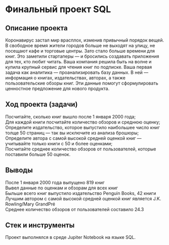 <div id-"header" align-"center">
<h1>Финальный проект SQL</h1>

<div id-"header" align-"center">
<h2>Описание проекта</h2>
<p1>Коронавирус застал мир врасплох, изменив привычный порядок вещей. В свободное время жители городов больше не выходят на улицу, не посещают кафе и торговые центры. Зато стало больше времени для книг. Это заметили стартаперы — и бросились создавать приложения для тех, кто любит читать.
Ваша компания решила быть на волне и купила крупный сервис для чтения книг по подписке. Ваша первая задача как аналитика — проанализировать базу данных.
В ней — информация о книгах, издательствах, авторах, а также пользовательские обзоры книг. Эти данные помогут сформулировать ценностное предложение для нового продукта.</p1>

<div id-"header" align-"center">
<h2>Ход проекта (задачи)</h2>
<p2>Посчитайте, сколько книг вышло после 1 января 2000 года; <br>
    Для каждой книги посчитайте количество обзоров и среднюю оценку;<br>
    Определите издательство, которое выпустило наибольшее число книг толще 50 страниц — так вы исключите из анализа брошюры;<br>
    Определите автора с самой высокой средней оценкой книг — учитывайте только книги с 50 и более оценками;<br>
    Посчитайте среднее количество обзоров от пользователей, которые поставили больше 50 оценок.
</p2>

<div id-"header" align-"center">
<h2>Выводы</h2>
<p3> После 1 января 2000 года выпущено 819 книг<br>
     Вывел данные по оценкам и обзорам для всех книг<br>
     Быльше всего книг выпустило издательство Penguin Books, 42 книги<br>
     Лучшим автором с самой высокой средней оценкой книг является J.K. Rowling/Mary GrandPré<br>
     Среднее количество обзоров от пользователей составило 24.3
</p3>

<div id-"header" align-"center">
<h2>Стек и инструменты</h2>
<p4> Проект выполнялся в среде Jupiter Notebook на языке SQL.
</p4>  

</div>
